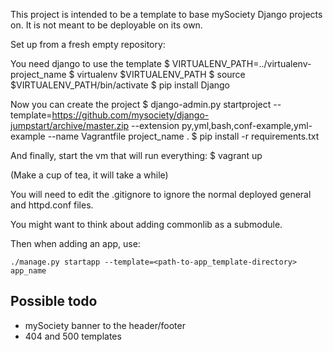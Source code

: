 This project is intended to be a template to base mySociety Django projects on.
It is not meant to be deployable on its own.

Set up from a fresh empty repository:

You need django to use the template
    $ VIRTUALENV_PATH=../virtualenv-project_name
    $ virtualenv $VIRTUALENV_PATH
    $ source $VIRTUALENV_PATH/bin/activate
    $ pip install Django

Now you can create the project
    $ django-admin.py startproject --template=https://github.com/mysociety/django-jumpstart/archive/master.zip --extension py,yml,bash,conf-example,yml-example --name Vagrantfile project_name .
    $ pip install -r requirements.txt

And finally, start the vm that will run everything:
    $ vagrant up

(Make a cup of tea, it will take a while)

You will need to edit the .gitignore to ignore the normal deployed general and
httpd.conf files.

You might want to think about adding commonlib as a submodule.

Then when adding an app, use:

    ./manage.py startapp --template=<path-to-app_template-directory> app_name

Possible todo
-------------

* mySociety banner to the header/footer
* 404 and 500 templates

